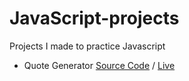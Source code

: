 # JavaScript-projects
Projects I made to practice Javascript

- Quote Generator [Source Code](https://github.com/MadsAkselsen/quote-generator) / [Live](https://madsakselsen.github.io/quote-generator/)
